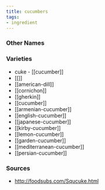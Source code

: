 ```yaml
---
title: cucumbers
tags:
- ingredient
---
```



### Other Names


### Varieties

* cuke - [[cucumber]]
* [[]]
* [[american-dill]]
* [[cornichon]]
* [[gherkin]]
* [[cucumber]]
* [[armenian-cucumber]]
* [[english-cucumber]]
* [[japanese-cucumber]]
* [[kirby-cucumber]]
* [[lemon-cucumber]]
* [[garden-cucumber]]
* [[mediterranean-cucumber]]
* [[persian-cucumber]]

### Sources
* http://foodsubs.com/Squcuke.html
